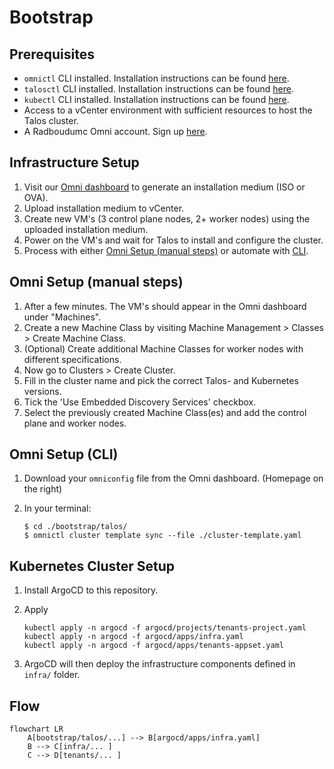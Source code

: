 # Bootstrap

## Prerequisites

- `omnictl` CLI installed. Installation instructions can be found [here](https://docs.siderolabs.com/omni/getting-started/install-and-configure-omnictl#install-and-configure-omnictl).
- `talosctl` CLI installed. Installation instructions can be found [here](https://docs.siderolabs.com/omni/getting-started/how-to-install-talosctl#install-talosctl).
- `kubectl` CLI installed. Installation instructions can be found [here](https://kubernetes.io/docs/tasks/tools/install-kubectl/).
- Access to a vCenter environment with sufficient resources to host the Talos cluster.
- A Radboudumc Omni account. Sign up [here](https://radboudumc.eu-central-1.omni.siderolabs.io/).

## Infrastructure Setup

1. Visit our [Omni dashboard](https://radboudumc.eu-central-1.omni.siderolabs.io/clusters) to generate an installation medium (ISO or OVA).
2. Upload installation medium to vCenter.
3. Create new VM's (3 control plane nodes, 2+ worker nodes) using the uploaded installation medium.
4. Power on the VM's and wait for Talos to install and configure the cluster.
5. Process with either [Omni Setup (manual steps)](#omni-setup-manual-steps) or automate with [CLI](#omni-setup-cli).

## Omni Setup (manual steps)

1. After a few minutes. The VM's should appear in the Omni dashboard under "Machines".
2. Create a new Machine Class by visiting Machine Management > Classes > Create Machine Class.
3. (Optional) Create additional Machine Classes for worker nodes with different specifications.
4. Now go to Clusters > Create Cluster.
5. Fill in the cluster name and pick the correct Talos- and Kubernetes versions.
6. Tick the 'Use Embedded Discovery Services' checkbox.
7. Select the previously created Machine Class(es) and add the control plane and worker nodes.

## Omni Setup (CLI)

1. Download your `omniconfig` file from the Omni dashboard. (Homepage on the right)
2. In your terminal:

   ```shell
   $ cd ./bootstrap/talos/
   $ omnictl cluster template sync --file ./cluster-template.yaml
   ```



## Kubernetes Cluster Setup

1. Install ArgoCD to this repository.
2. Apply

      ```shell
      kubectl apply -n argocd -f argocd/projects/tenants-project.yaml
      kubectl apply -n argocd -f argocd/apps/infra.yaml
      kubectl apply -n argocd -f argocd/apps/tenants-appset.yaml
      ```

3. ArgoCD will then deploy the infrastructure components defined in `infra/` folder.

## Flow

```mermaid
flowchart LR
    A[bootstrap/talos/...] --> B[argocd/apps/infra.yaml]
    B --> C[infra/... ]
    C --> D[tenants/... ]
```
